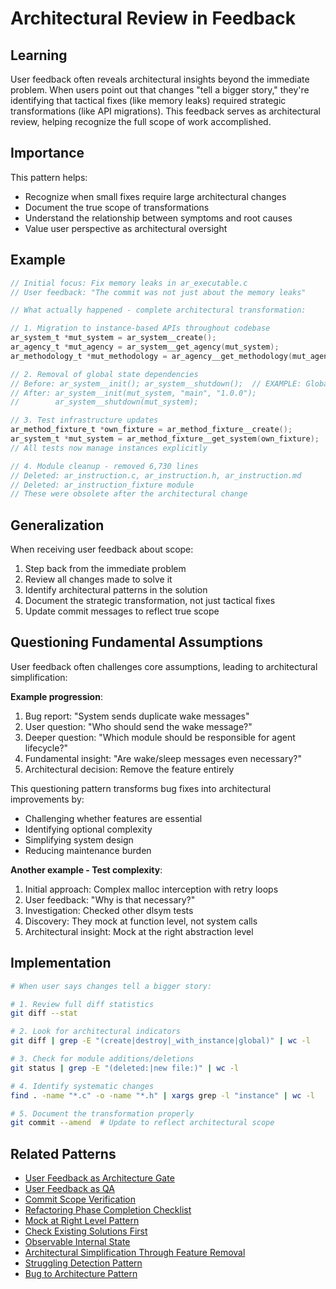 # Architectural Review in Feedback

## Learning

User feedback often reveals architectural insights beyond the immediate problem. When users point out that changes "tell a bigger story," they're identifying that tactical fixes (like memory leaks) required strategic transformations (like API migrations). This feedback serves as architectural review, helping recognize the full scope of work accomplished.

## Importance

This pattern helps:
- Recognize when small fixes require large architectural changes
- Document the true scope of transformations
- Understand the relationship between symptoms and root causes
- Value user perspective as architectural oversight

## Example

```c
// Initial focus: Fix memory leaks in ar_executable.c
// User feedback: "The commit was not just about the memory leaks"

// What actually happened - complete architectural transformation:

// 1. Migration to instance-based APIs throughout codebase
ar_system_t *mut_system = ar_system__create();
ar_agency_t *mut_agency = ar_system__get_agency(mut_system);
ar_methodology_t *mut_methodology = ar_agency__get_methodology(mut_agency);

// 2. Removal of global state dependencies
// Before: ar_system__init(); ar_system__shutdown();  // EXAMPLE: Global APIs removed
// After: ar_system__init(mut_system, "main", "1.0.0");
//        ar_system__shutdown(mut_system);

// 3. Test infrastructure updates
ar_method_fixture_t *own_fixture = ar_method_fixture__create();
ar_system_t *mut_system = ar_method_fixture__get_system(own_fixture);
// All tests now manage instances explicitly

// 4. Module cleanup - removed 6,730 lines
// Deleted: ar_instruction.c, ar_instruction.h, ar_instruction.md
// Deleted: ar_instruction_fixture module
// These were obsolete after the architectural change
```

## Generalization

When receiving user feedback about scope:
1. Step back from the immediate problem
2. Review all changes made to solve it
3. Identify architectural patterns in the solution
4. Document the strategic transformation, not just tactical fixes
5. Update commit messages to reflect true scope

## Questioning Fundamental Assumptions

User feedback often challenges core assumptions, leading to architectural simplification:

**Example progression**:
1. Bug report: "System sends duplicate wake messages"
2. User question: "Who should send the wake message?"
3. Deeper question: "Which module should be responsible for agent lifecycle?"
4. Fundamental insight: "Are wake/sleep messages even necessary?"
5. Architectural decision: Remove the feature entirely

This questioning pattern transforms bug fixes into architectural improvements by:
- Challenging whether features are essential
- Identifying optional complexity
- Simplifying system design
- Reducing maintenance burden

**Another example - Test complexity**:
1. Initial approach: Complex malloc interception with retry loops
2. User feedback: "Why is that necessary?"
3. Investigation: Checked other dlsym tests
4. Discovery: They mock at function level, not system calls
5. Architectural insight: Mock at the right abstraction level

## Implementation

```bash
# When user says changes tell a bigger story:

# 1. Review full diff statistics
git diff --stat

# 2. Look for architectural indicators
git diff | grep -E "(create|destroy|_with_instance|global)" | wc -l

# 3. Check for module additions/deletions
git status | grep -E "(deleted:|new file:)" | wc -l

# 4. Identify systematic changes
find . -name "*.c" -o -name "*.h" | xargs grep -l "instance" | wc -l

# 5. Document the transformation properly
git commit --amend  # Update to reflect architectural scope
```

## Related Patterns
- [User Feedback as Architecture Gate](user-feedback-as-architecture-gate.md)
- [User Feedback as QA](user-feedback-as-qa.md)
- [Commit Scope Verification](commit-scope-verification.md)
- [Refactoring Phase Completion Checklist](refactoring-phase-completion-checklist.md)
- [Mock at Right Level Pattern](mock-at-right-level-pattern.md)
- [Check Existing Solutions First](check-existing-solutions-first.md)
- [Observable Internal State](observable-internal-state.md)
- [Architectural Simplification Through Feature Removal](architectural-simplification-through-feature-removal.md)
- [Struggling Detection Pattern](struggling-detection-pattern.md)
- [Bug to Architecture Pattern](bug-to-architecture-pattern.md)